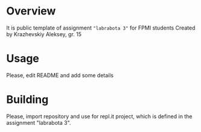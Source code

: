 # Overview

It is public template of assignment `"labrabota 3"` for FPMI students
Created by Krazhevskiy Aleksey, gr. 15
# Usage

Please, edit README and add some details

# Building

Please, import repository and use for repl.it project, which is defined in the assignment "labrabota 3".
